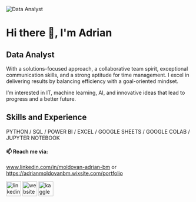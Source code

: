 ![Data Analyst](https://img.freepik.com/premium-photo/candid-business-team-discussing-cash-flow-strategies-modern-office-collaborative-financial-pl_980716-742182.jpg?w=1380)
# Hi there 👋, I'm Adrian
## Data Analyst

With a solutions-focused approach, a collaborative team spirit, exceptional communication skills, and a strong aptitude for time management. I excel in delivering results by balancing efficiency with a goal-oriented mindset.

I’m interested in IT, machine learning, AI, and innovative ideas that lead to progress and a better future.

## Skills and Experience
PYTHON / SQL / POWER BI / EXCEL / GOOGLE SHEETS / GOOGLE COLAB / JUPYTER NOTEBOOK

<div style="page-break-after: always;"></div>

#### 📫 Reach me via: 
www.linkedin.com/in/moldovan-adrian-bm or https://adrianmoldovanbm.wixsite.com/portfolio 


[<img src='https://cdn.jsdelivr.net/npm/simple-icons@3.0.1/icons/linkedin.svg' alt='linkedin' height='40'>](https://www.linkedin.com/in/www.linkedin.com/in/moldovan-adrian-bm/)  [<img src='https://cdn.jsdelivr.net/npm/simple-icons@3.0.1/icons/icloud.svg' alt='website' height='40'>](https://adrianmoldovanbm.wixsite.com/portfolio)  [<img src='https://cdn.jsdelivr.net/npm/simple-icons@3.0.1/icons/kaggle.svg' alt='kaggle' height='40'>](https://www.kaggle.com/adrianmoldovanbm)  






